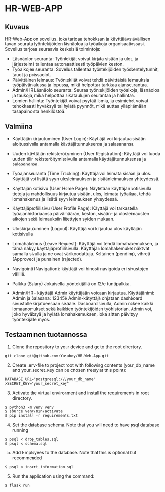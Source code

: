 # HR-WEB-APP
## Kuvaus
HR-Web-App on sovellus, joka tarjoaa tehokkaan ja käyttäjäystävällisen tavan seurata työntekijöiden läsnäoloa ja työaikoja organisaatiossasi. Sovellus tarjoaa seuraavia keskeisiä toimintoja:
- Läsnäolon seuranta: Työntekijät voivat kirjata sisään ja ulos, ja järjestelmä tallentaa automaattisesti työpäivien keston.
- Työaikojen seuranta: Sovellus tallentaa työntekijöiden työskentelytunnit, tauot ja poissaolot.
- Päivittäinen leimaus: Työntekijät voivat tehdä päivittäisiä leimauksia työpäivän alussa ja lopussa, mikä helpottaa tarkkaa ajanseurantaa.
- Admin/HR Läsnäolo seuranta: Seuraa työntekijöiden työaikoja, läsnäoloa ja taukoja, mikä helpottaa aikataulujen seurantaa ja hallintaa.
- Lomien hallinta: Työntekijät voivat pyytää lomia, ja esimiehet voivat tehokkaasti hyväksyä tai hylätä pyynnöt, mikä auttaa ylläpitämään tasapainoista henkilöstöä.

## Valmiina

- Käyttäjän kirjautuminen (User Login):
Käyttäjä voi kirjautua sisään aloitussivulla antamalla käyttäjätunnuksensa ja salasanansa.

- Uuden käyttäjän rekisteröityminen (User Registration):
Käyttäjä voi luoda uuden tilin rekisteröitymissivulla antamalla käyttäjätunnuksensa ja salasanansa.
- Työajanseuranta (Time Tracking):
Käyttäjä voi leimata sisään ja ulos.
Käyttäjä voi lisätä syyn ulosleimauksen ja sisäänleimauksen yhteydessä.

- Käyttäjän kotisivu (User Home Page):
Näytetään käyttäjän kotisivulla tietoja ja mahdollisuus kirjautua sisään, ulos, leimata työaikaa, tehdä lomahakemus ja lisätä syyn leimauksen yhteydessä.

- Käyttäjäprofiilisivu (User Profile Page):
Käyttäjä voi tarkastella työajanhistoriaansa päivämäärän, keston, sisään- ja ulosleimausten aikojen sekä leimauksiin liitettyjen syiden mukaan.

- Uloskirjautuminen (Logout):
Käyttäjä voi kirjautua ulos käyttäjän kotisivulla.

- Lomahakemus (Leave Request):
Käyttäjä voi tehdä lomahakemuksen, ja tämä näkyy käyttäjäprofiilisivulla.
Käyttäjän lomahakemuket näktvät samalla sivulla ja ne ovat värikoodattuja. Keltainen (pending), vihreä (Approved) ja punainen (rejected).

- Navigointi (Navigation):
käyttäjä voi hinosti navigoida eri sivustojen välillä.

- Palkka (Salary)
Jokaisella työntekijällä on 12/e tuntipalkka.

- Admin/HR - käyttäjä
Admin käyttäjään voidaan kirjautua. Käyttäjänimi: Admin ja Salasana: 123456
Admin-kätyttäjä ohjataan dashboard sivustolle kirjatueesaan sisääle. 
Dasboard sivulla, Admin näkee kaikki lomaanomukset sekä kaikkien työntekijöiden työhistorian. Admin voi, joko hyväksyä ja hylätä lomahakemuksen, joka sitten päivittyy työntekijälle myös. 


## Testaaminen tuotannossa

1. Clone the repository to your device and go to the root directory.
```
git clone git@github.com:Yusuboy/HR-Web-App.git
```

2. Create .env-file to project root with following contents
(your_db_name and your_secret_key can be chosen freely at this point):
```
DATABASE_URL="postgresql:///your_db_name"
>SECRET_KEY="your_secret_key"
```

3. Activate the virtual environment and install the requirements in root directory.
```
$ python3 -m venv venv
$ source venv/bin/activate
$ pip install -r requirements.txt
```

4. Set the database schema. Note that you will need to have psql database running
```
$ psql < drop_tables.sql
$ psql < schema.sql
```

5. Add Employees to the database. Note that this is optional but recommended
```
$ psql < insert_information.sql
```
5.  Run the application using the command:
```
$ flask run
```